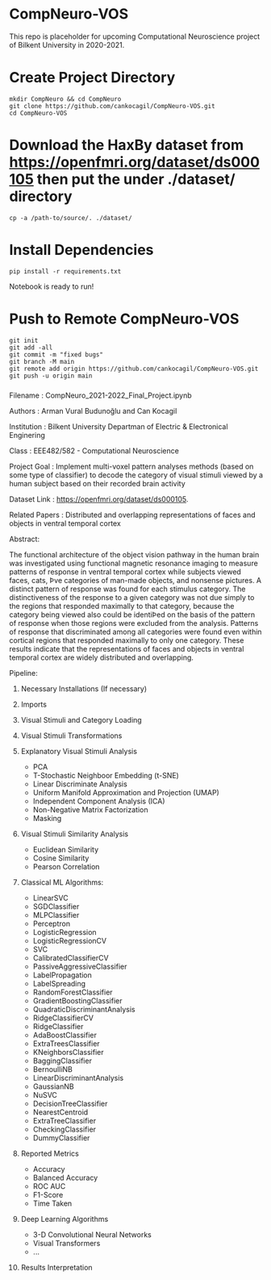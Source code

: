 # CompNeuro-VOS


This repo is placeholder for upcoming Computational Neuroscience project of Bilkent University in 2020-2021.




# Create Project Directory 
```
mkdir CompNeuro && cd CompNeuro
git clone https://github.com/cankocagil/CompNeuro-VOS.git
cd CompNeuro-VOS
```

# Download the HaxBy dataset from  https://openfmri.org/dataset/ds000105 then put the under ./dataset/ directory

```
cp -a /path-to/source/. ./dataset/

```

# Install Dependencies
```
pip install -r requirements.txt

```

Notebook is ready to run!


# Push to Remote CompNeuro-VOS
```
git init
git add -all
git commit -m "fixed bugs"
git branch -M main
git remote add origin https://github.com/cankocagil/CompNeuro-VOS.git
git push -u origin main
```


### 


Filename : CompNeuro_2021-2022_Final_Project.ipynb

Authors : Arman Vural Budunoğlu and Can Kocagil

Institution : Bilkent University Departman of Electric & Electronical Enginering

Class : EEE482/582 - Computational Neuroscience

Project Goal : Implement multi-voxel pattern analyses methods (based on some type of classifier) to decode the category of visual stimuli viewed by a human subject based on their recorded brain activity

Dataset Link : https://openfmri.org/dataset/ds000105.

Related Papers : Distributed and overlapping representations of faces and objects in ventral temporal cortex

Abstract:

The functional architecture of the object vision pathway in the human brain was
investigated using functional magnetic resonance imaging to measure patterns
of response in ventral temporal cortex while subjects viewed faces, cats, Þve
categories of man-made objects, and nonsense pictures. A distinct pattern of
response was found for each stimulus category. The distinctiveness of the
response to a given category was not due simply to the regions that responded
maximally to that category, because the category being viewed also could be
identiÞed on the basis of the pattern of response when those regions were
excluded from the analysis. Patterns of response that discriminated among all
categories were found even within cortical regions that responded maximally
to only one category. These results indicate that the representations of faces
and objects in ventral temporal cortex are widely distributed and overlapping.

Pipeline:

1) Necessary Installations (If necessary)
2) Imports
3) Visual Stimuli and Category Loading
4) Visual Stimuli Transformations
5) Explanatory Visual Stimuli Analysis

    * PCA
    * T-Stochastic Neighboor Embedding (t-SNE)
    * Linear Discriminate Analysis
    * Uniform Manifold Approximation and Projection (UMAP)
    * Independent Component Analysis (ICA)
    * Non-Negative Matrix Factorization
    * Masking

6) Visual Stimuli Similarity Analysis

    * Euclidean Similarity
    * Cosine Similarity
    * Pearson Correlation             

7) Classical ML Algorithms:

    * LinearSVC
    * SGDClassifier
    * MLPClassifier
    * Perceptron
    * LogisticRegression
    * LogisticRegressionCV
    * SVC
    * CalibratedClassifierCV
    * PassiveAggressiveClassifier
    * LabelPropagation
    * LabelSpreading
    * RandomForestClassifier
    * GradientBoostingClassifier
    * QuadraticDiscriminantAnalysis
    * RidgeClassifierCV
    * RidgeClassifier
    * AdaBoostClassifier
    * ExtraTreesClassifier
    * KNeighborsClassifier
    * BaggingClassifier
    * BernoulliNB
    * LinearDiscriminantAnalysis
    * GaussianNB
    * NuSVC
    * DecisionTreeClassifier
    * NearestCentroid
    * ExtraTreeClassifier
    * CheckingClassifier
    * DummyClassifier

7) Reported Metrics
    * Accuracy
    * Balanced Accuracy
    * ROC AUC
    * F1-Score
    * Time Taken

8) Deep Learning Algorithms
    * 3-D Convolutional Neural Networks
    * Visual Transformers
    * ...

9) Results Interpretation
